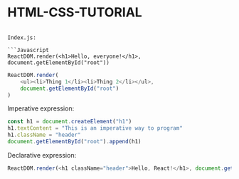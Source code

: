 # HTML-CSS-TUTORIAL


```

Index.js:

```Javascript
ReactDOM.render(<h1>Hello, everyone!</h1>, document.getElementById("root"))
```

```Javascript
ReactDOM.render(
    <ul><li>Thing 1</li><li>Thing 2</li></ul>,
    document.getElementById("root")
)
```

Imperative expression:

```Javascript
const h1 = document.createElement("h1")
h1.textContent = "This is an imperative way to program"
h1.className = "header"
document.getElementById("root").append(h1)
```

Declarative expression:

```Javascript
ReactDOM.render(<h1 className="header">Hello, React!</h1>, document.getElementById("root"))
```

</details>